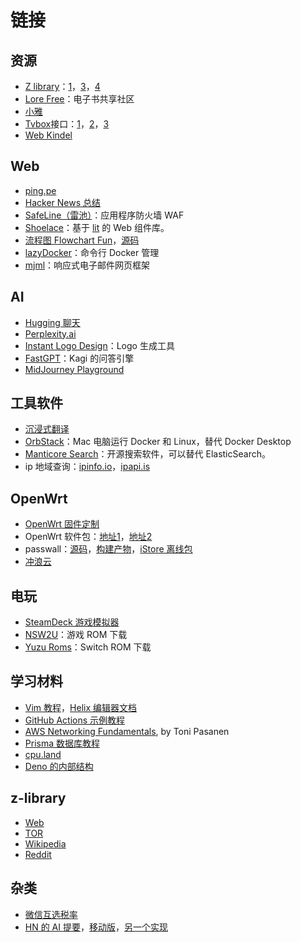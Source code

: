 # 链接

## 资源

- [Z library](https://singlelogin.me)：[1](https://zlibrary-asia.se/)，[3](https://lib-dq562euzkg3wqq7c4ismhw6u.booksc.eu/1cc0ce5273150027a0143fcfd4dacb56)，[4](https://lib-pj4l6rnxga3iypd2p6pyphpb.b-ok.africa/1cc0ce5273150027a0143fcfd4dacb56)
- [Lore Free](https://ebook2.lorefree.com/)：电子书共享社区
- [小雅](http://alist.xiaoya.pro/)
- [Tvbox](https://github.com/liu673cn/box)接口：[1](https://www.yydsys.top/box/api/)，[2](http://xn--sss604efuw.ga/)，[3](https://xhdwc.tk/0)
- [Web Kindel](https://read.amazon.com/kindle-library)

## Web

- [ping.pe](https://ping.pe/)
- [Hacker News 总结](https://hackernews.betacat.io/)
- [SafeLine（雷池）](https://github.com/chaitin/safeline)：应用程序防火墙 WAF
- [Shoelace](https://shoelace.style/)：基于 [lit](https://lit.dev/) 的 Web 组件库。
- [流程图 Flowchart Fun](https://flowchart.fun/)，[源码](https://github.com/tone-row/flowchart-fun)
- [lazyDocker](https://github.com/jesseduffield/lazydocker)：命令行 Docker 管理
- [mjml](https://mjml.io/)：响应式电子邮件网页框架

## AI

- [Hugging 聊天](https://huggingface.co/chat/)
- [Perplexity.ai](https://www.perplexity.ai/)
- [Instant Logo Design](https://instantlogodesign.com/)：Logo 生成工具
- [FastGPT](https://labs.kagi.com/fastgpt)：Kagi 的问答引擎
- [MidJourney Playground](https://www.midjourneyai.ai/)

## 工具软件

- [沉浸式翻译](https://immersive-translate.owenyoung.com/)
- [OrbStack](https://orbstack.dev/)：Mac 电脑运行 Docker 和 Linux，替代 Docker Desktop
- [Manticore Search](https://github.com/manticoresoftware/manticoresearch)：开源搜索软件，可以替代 ElasticSearch。
- ip 地域查询：[ipinfo.io](https://ipinfo.io/)，[ipapi.is](https://ipapi.is/)

## OpenWrt

- [OpenWrt 固件定制](https://supes.top/)
- OpenWrt 软件包：[地址1](https://dl.openwrt.ai/packages-23.05/)，[地址2](https://op.dllkids.xyz/packages/)
- passwall：[源码](https://github.com/xiaorouji/openwrt-passwall)，[构建产物](https://github.com/MoetaYuko/openwrt-passwall-build)，[iStore 离线包](https://github.com/AUK9527/Are-u-ok)
- [冲浪云](https://dash.surfcloud.buzz/)

## 电玩

-  [SteamDeck 游戏模拟器](https://www.emudeck.com/)
-  [NSW2U](https://nsw2u.xyz/)：游戏 ROM 下载
-  [Yuzu Roms](http://www.yuzuroms.ml/)：Switch ROM 下载

## 学习材料

- [Vim 教程](https://www.barbarianmeetscoding.com/boost-your-coding-fu-with-vscode-and-vim/moving-blazingly-fast-with-the-core-vim-motions/)，[Helix 编辑器文档](https://docs.helix-editor.com/keymap.html)
- [GitHub Actions 示例教程](https://www.actionsbyexample.com/)
- [AWS Networking Fundamentals](https://www.goodreads.com/book/show/60098024-aws-networking-fundamentals), by Toni Pasanen
- [Prisma 数据库教程](https://www.prisma.io/dataguide)
- [cpu.land](https://cpu.land/)
- [Deno 的内部结构](https://choubey.gitbook.io/internals-of-deno/)

## z-library

- [Web](https://singlelogin.se)
- [TOR](http://loginzlib2vrak5zzpcocc3ouizykn6k5qecgj2tzlnab5wcbqhembyd.onion)
- [Wikipedia](https://en.wikipedia.org/wiki/Z-Library)
- [Reddit](https://www.reddit.com/r/zlibrary)


## 杂类

- [微信互选税率](https://www.juxuan.net/662.html)
- [HN 的 AI 提要](https://hackyournews.com/)，[移动版](https://hackyournews.com/indexM)，[另一个实现](https://hackernews.betacat.io/)
